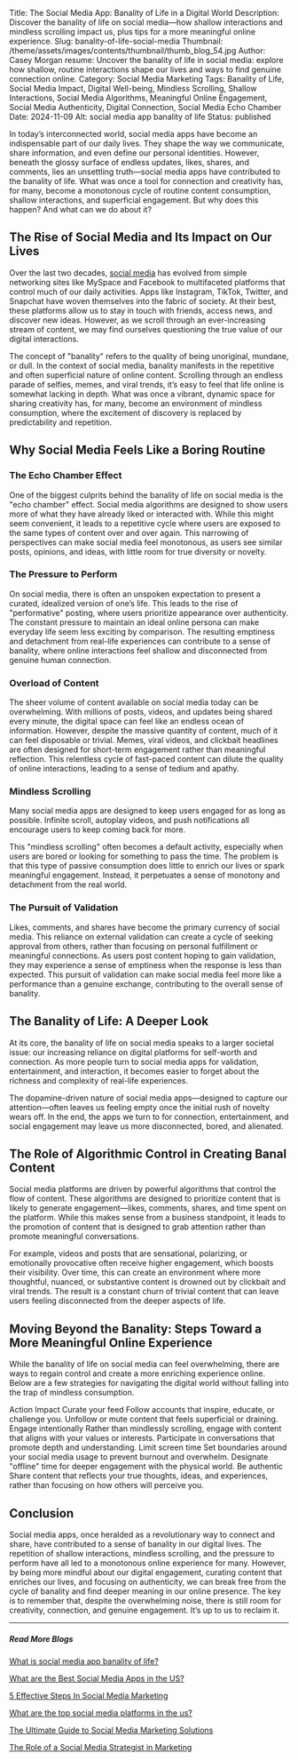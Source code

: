 Title: The Social Media App: Banality of Life in a Digital World
Description: Discover the banality of life on social media—how shallow interactions and mindless scrolling impact us, plus tips for a more meaningful online experience.
Slug: banality-of-life-social-media
Thumbnail: /theme/assets/images/contents/thumbnail/thumb_blog_54.jpg
Author: Casey Morgan
resume: Uncover the banality of life in social media: explore how shallow, routine interactions shape our lives and ways to find genuine connection online.
Category: Social Media Marketing
Tags: Banality of Life, Social Media Impact, Digital Well-being, Mindless Scrolling, Shallow Interactions, Social Media Algorithms, Meaningful Online Engagement, Social Media Authenticity, Digital Connection, Social Media Echo Chamber
Date: 2024-11-09
Alt: social media app banality of life
Status: published

In today’s interconnected world, social media apps have become an indispensable part of our daily lives. They shape the way we communicate, share information, and even define our personal identities. However, beneath the glossy surface of endless updates, likes, shares, and comments, lies an unsettling truth—social media apps have contributed to the banality of life. What was once a tool for connection and creativity has, for many, become a monotonous cycle of routine content consumption, shallow interactions, and superficial engagement. But why does this happen? And what can we do about it?

## The Rise of Social Media and Its Impact on Our Lives
Over the last two decades, [social media](https://marketingproinsider.com/) has evolved from simple networking sites like MySpace and Facebook to multifaceted platforms that control much of our daily activities. Apps like Instagram, TikTok, Twitter, and Snapchat have woven themselves into the fabric of society. At their best, these platforms allow us to stay in touch with friends, access news, and discover new ideas. However, as we scroll through an ever-increasing stream of content, we may find ourselves questioning the true value of our digital interactions.

The concept of "banality" refers to the quality of being unoriginal, mundane, or dull. In the context of social media, banality manifests in the repetitive and often superficial nature of online content. Scrolling through an endless parade of selfies, memes, and viral trends, it’s easy to feel that life online is somewhat lacking in depth. What was once a vibrant, dynamic space for sharing creativity has, for many, become an environment of mindless consumption, where the excitement of discovery is replaced by predictability and repetition.

## Why Social Media Feels Like a Boring Routine

### The Echo Chamber Effect
One of the biggest culprits behind the banality of life on social media is the "echo chamber" effect. Social media algorithms are designed to show users more of what they have already liked or interacted with. While this might seem convenient, it leads to a repetitive cycle where users are exposed to the same types of content over and over again. This narrowing of perspectives can make social media feel monotonous, as users see similar posts, opinions, and ideas, with little room for true diversity or novelty.

### The Pressure to Perform
On social media, there is often an unspoken expectation to present a curated, idealized version of one’s life. This leads to the rise of "performative" posting, where users prioritize appearance over authenticity. The constant pressure to maintain an ideal online persona can make everyday life seem less exciting by comparison. The resulting emptiness and detachment from real-life experiences can contribute to a sense of banality, where online interactions feel shallow and disconnected from genuine human connection.

### Overload of Content
The sheer volume of content available on social media today can be overwhelming. With millions of posts, videos, and updates being shared every minute, the digital space can feel like an endless ocean of information. However, despite the massive quantity of content, much of it can feel disposable or trivial. Memes, viral videos, and clickbait headlines are often designed for short-term engagement rather than meaningful reflection. This relentless cycle of fast-paced content can dilute the quality of online interactions, leading to a sense of tedium and apathy.

### Mindless Scrolling
Many social media apps are designed to keep users engaged for as long as possible. Infinite scroll, autoplay videos, and push notifications all encourage users to keep coming back for more.

This "mindless scrolling" often becomes a default activity, especially when users are bored or looking for something to pass the time. The problem is that this type of passive consumption does little to enrich our lives or spark meaningful engagement. Instead, it perpetuates a sense of monotony and detachment from the real world.

### The Pursuit of Validation
Likes, comments, and shares have become the primary currency of social media. This reliance on external validation can create a cycle of seeking approval from others, rather than focusing on personal fulfillment or meaningful connections. As users post content hoping to gain validation, they may experience a sense of emptiness when the response is less than expected. This pursuit of validation can make social media feel more like a performance than a genuine exchange, contributing to the overall sense of banality.

## The Banality of Life: A Deeper Look
At its core, the banality of life on social media speaks to a larger societal issue: our increasing reliance on digital platforms for self-worth and connection. As more people turn to social media apps for validation, entertainment, and interaction, it becomes easier to forget about the richness and complexity of real-life experiences.

The dopamine-driven nature of social media apps—designed to capture our attention—often leaves us feeling empty once the initial rush of novelty wears off. In the end, the apps we turn to for connection, entertainment, and social engagement may leave us more disconnected, bored, and alienated.

## The Role of Algorithmic Control in Creating Banal Content
Social media platforms are driven by powerful algorithms that control the flow of content. These algorithms are designed to prioritize content that is likely to generate engagement—likes, comments, shares, and time spent on the platform. While this makes sense from a business standpoint, it leads to the promotion of content that is designed to grab attention rather than promote meaningful conversations.

For example, videos and posts that are sensational, polarizing, or emotionally provocative often receive higher engagement, which boosts their visibility. Over time, this can create an environment where more thoughtful, nuanced, or substantive content is drowned out by clickbait and viral trends. The result is a constant churn of trivial content that can leave users feeling disconnected from the deeper aspects of life.

## Moving Beyond the Banality: Steps Toward a More Meaningful Online Experience
While the banality of life on social media can feel overwhelming, there are ways to regain control and create a more enriching experience online. Below are a few strategies for navigating the digital world without falling into the trap of mindless consumption.

Action
Impact
Curate your feed
Follow accounts that inspire, educate, or challenge you. Unfollow or mute content that feels superficial or draining.
Engage intentionally
Rather than mindlessly scrolling, engage with content that aligns with your values or interests. Participate in conversations that promote depth and understanding.
Limit screen time
Set boundaries around your social media usage to prevent burnout and overwhelm. Designate "offline" time for deeper engagement with the physical world.
Be authentic
Share content that reflects your true thoughts, ideas, and experiences, rather than focusing on how others will perceive you.

## Conclusion
Social media apps, once heralded as a revolutionary way to connect and share, have contributed to a sense of banality in our digital lives. The repetition of shallow interactions, mindless scrolling, and the pressure to perform have all led to a monotonous online experience for many. However, by being more mindful about our digital engagement, curating content that enriches our lives, and focusing on authenticity, we can break free from the cycle of banality and find deeper meaning in our online presence. The key is to remember that, despite the overwhelming noise, there is still room for creativity, connection, and genuine engagement. It’s up to us to reclaim it.



---
##### Read More Blogs

[What is social media app banality of life?](https://marketingproinsider.com/social-media-app-banality-of-life)

[What are the Best Social Media Apps in the US?](https://marketingproinsider.com/best-social-media-apps)

[5 Effective Steps In Social Media Marketing](https://marketingproinsider.com/steps-in-social-media-marketing)

[What are the top social media platforms in the us?](https://marketingproinsider.com/top-social-media-platforms-us)

[The Ultimate Guide to Social Media Marketing Solutions](https://marketingproinsider.com/social-media-marketing-solutions)

[The Role of a Social Media Strategist in Marketing](https://marketingproinsider.com/role-social-media-strategist-marketing)

